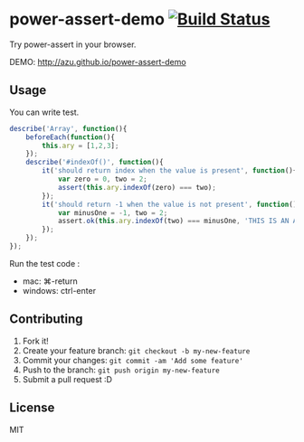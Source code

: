 # power-assert-demo [![Build Status](https://travis-ci.org/azu/power-assert-demo.svg?branch=master)](https://travis-ci.org/azu/power-assert-demo)

Try power-assert in your browser.

DEMO: http://azu.github.io/power-assert-demo

## Usage

You can write test.

``` js
describe('Array', function(){
    beforeEach(function(){
        this.ary = [1,2,3];
    });
    describe('#indexOf()', function(){
        it('should return index when the value is present', function(){
            var zero = 0, two = 2;
            assert(this.ary.indexOf(zero) === two);
        });
        it('should return -1 when the value is not present', function(){
            var minusOne = -1, two = 2;
            assert.ok(this.ary.indexOf(two) === minusOne, 'THIS IS AN ASSERTION MESSAGE');
        });
    });
});
```

Run the test code :

- mac: ⌘-return
- windows: ctrl-enter

## Contributing

1. Fork it!
2. Create your feature branch: `git checkout -b my-new-feature`
3. Commit your changes: `git commit -am 'Add some feature'`
4. Push to the branch: `git push origin my-new-feature`
5. Submit a pull request :D

## License

MIT
